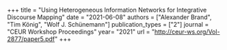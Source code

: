 +++
title = "Using Heterogeneous Information Networks for Integrative Discourse Mapping"
date = "2021-06-08"
authors = ["Alexander Brand", "Tim König", "Wolf J. Schünemann"]
publication_types = ["2"]
journal = "CEUR Workshop Proceedings"
year= "2021"
url = "http://ceur-ws.org/Vol-2877/paper5.pdf"
+++
